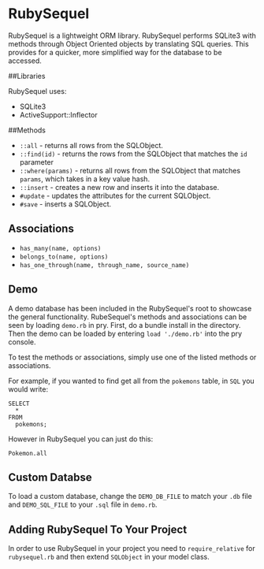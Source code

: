 # RubySequel
RubySequel is a lightweight ORM library.  RubySequel performs SQLite3 with methods through Object Oriented objects by translating SQL queries.  This provides for a quicker, more simplified way for the database to be accessed.

##Libraries

RubySequel uses:
* SQLite3
* ActiveSupport::Inflector

##Methods

* `::all` - returns all rows from the SQLObject.
* `::find(id)` - returns the rows from the SQLObject that matches the `id` parameter
* `::where(params)` - returns all rows from the SQLObject that matches `params`, which takes in a key value hash.
* `::insert` - creates a new row and inserts it into the database.
* `#update` - updates the attributes for the current SQLObject.
* `#save` - inserts a SQLObject.

## Associations

* `has_many(name, options)`
* `belongs_to(name, options)`
* `has_one_through(name, through_name, source_name)`

## Demo

A demo database has been included in the RubySequel's root to showcase the general functionality.  RubeSequel's methods and associations can be seen by loading `demo.rb` in pry.  First, do a bundle install in the directory.  Then the demo can be loaded by entering `load './demo.rb'` into the pry console.

To test the methods or associations, simply use one of the listed methods or associations.

For example, if you wanted to find get all from the `pokemons` table, in `SQL` you would write:

```
SELECT
  *
FROM
  pokemons;
```

However in RubySequel you can just do this:

`Pokemon.all`

## Custom Databse

To load a custom database, change the `DEMO_DB_FILE` to match your `.db` file and `DEMO_SQL_FILE` to your `.sql` file in `demo.rb`.  

## Adding RubySequel To Your Project

In order to use RubySequel in your project you need to `require_relative` for `rubysequel.rb` and then extend `SQLObject` in your model class.
